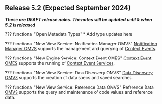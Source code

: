 <!-- SPDX-License-Identifier: CC-BY-4.0 -->
<!-- Copyright Contributors to the Egeria project. -->

## Release 5.2 (Expected September 2024)

_**These are DRAFT release notes.  The notes will be updated until & when 5.2 is released**_

??? functional "Open Metadata Types"
    * Add type updates here

??? functional "New View Service: Notification Manager OMVS"
    [Notification Manager OMVS](/services/omvs/notification-manager/overview) supports the management and querying of [Context Events](/concepts/context-event).

??? functional "New Engine Service: Context Event OMES"
    [Context Event OMES](/services/omes/context-event/overview) supports the running of [Context Event Services](/concepts/context-event-service).

??? functional "New View Service: Data Discovery OMVS"
    [Data Discovery OMVS](/services/omvs/data-discovery/overview) supports the creation of data specs and saved searches.

??? functional "New View Service: Reference Data OMVS"
    [Reference Data OMVS](/services/omvs/reference-data/overview) supports the query and maintenance of code values and reference data.






